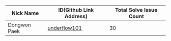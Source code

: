 |Nick Name|ID(Github Link Address)|Total Solve Issue Count|
|-|-|-|
|Dongwon Paek|[underflow101](https://github.com/underflow101)|30|
